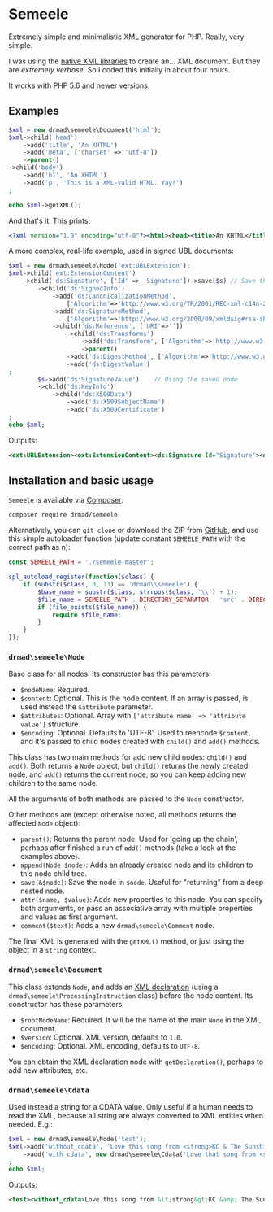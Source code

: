 # Semeele
Extremely simple and minimalistic XML generator for PHP. Really, very simple.

I was using the [native XML libraries](http://php.net/manual/es/refs.xml.php) to create an... XML document. But they are _extremely verbose_. So I coded this initially in about four hours.

It works with PHP 5.6 and newer versions.

## Examples

```php
$xml = new drmad\semeele\Document('html');
$xml->child('head')
    ->add('title', 'An XHTML')
    ->add('meta', ['charset' => 'utf-8'])
    ->parent()
->child('body')
    ->add('h1', 'An XHTML')
    ->add('p', 'This is a XML-valid HTML. Yay!')
;

echo $xml->getXML();
```

And that's it. This prints:

```xml
<?xml version="1.0" encoding="utf-8"?><html><head><title>An XHTML</title><meta charset="utf-8"/></head><body><h1>An XHTML</h1><p>This is a XML-valid HTML. Yay!</p></body></html>
```

A more complex, real-life example, used in signed UBL documents:

```php
$xml = new drmad\semeele\Node('ext:UBLExtension');
$xml->child('ext:ExtensionContent')
    ->child('ds:Signature', ['Id' => 'Signature'])->save($s) // Save this node for later
        ->child('ds:SignedInfo')
            ->add('ds:CanonicalizationMethod',
                ['Algorithm'=>'http://www.w3.org/TR/2001/REC-xml-c14n-20010315'])
            ->add('ds:SignatureMethod',
                ['Algorithm'=>'http://www.w3.org/2000/09/xmldsig#rsa-sha1'])
            ->child('ds:Reference', ['URI'=>''])
                ->child('ds:Transforms')
                    ->add('ds:Transform', ['Algorithm'=>'http://www.w3.org/2000/09/xmldsig#enveloped-signature'])
                    ->parent()
                ->add('ds:DigestMethod', ['Algorithm'=>'http://www.w3.org/2000/09/xmldsig#sha1'])
                ->add('ds:DigestValue')
;
        $s->add('ds:SignatureValue')    // Using the saved node
        ->child('ds:KeyInfo')
            ->child('ds:X509Data')
                ->add('ds:X509SubjectName')
                ->add('ds:X509Certificate')
;
echo $xml;
```
Outputs:

```xml
<ext:UBLExtension><ext:ExtensionContent><ds:Signature Id="Signature"><ds:SignedInfo><ds:CanonicalizationMethod Algorithm="http://www.w3.org/TR/2001/REC-xml-c14n-20010315"/><ds:SignatureMethod Algorithm="http://www.w3.org/2000/09/xmldsig#rsa-sha1"/><ds:Reference URI=""><ds:Transforms><ds:Transform Algorithm="http://www.w3.org/2000/09/xmldsig#enveloped-signature"/></ds:Transforms><ds:DigestMethod Algorithm="http://www.w3.org/2000/09/xmldsig#sha1"/><ds:DigestValue/></ds:Reference></ds:SignedInfo><ds:SignatureValue/><ds:KeyInfo><ds:X509Data><ds:X509SubjectName/><ds:X509Certificate/></ds:X509Data></ds:KeyInfo></ds:Signature></ext:ExtensionContent></ext:UBLExtension>
```

## Installation and basic usage

`Semeele` is available via [Composer](https://packagist.org/packages/drmad/semeele):

```
composer require drmad/semeele
```

Alternatively, you can `git clone` or download the ZIP from [GitHub](https://github.com/drmad/semeele), and use this simple autoloader function (update constant `SEMEELE_PATH` with the correct path as n):

```php
const SEMEELE_PATH = './semeele-master';

spl_autoload_register(function($class) {
    if (substr($class, 0, 13) == 'drmad\\semeele') {
        $base_name = substr($class, strrpos($class, '\\') + 1);
        $file_name = SEMEELE_PATH . DIRECTORY_SEPARATOR . 'src' . DIRECTORY_SEPARATOR . $base_name . '.php';
        if (file_exists($file_name)) {
            require $file_name;
        }
    }
});

```

### `drmad\semeele\Node`

Base class for all nodes. Its constructor has this parameters:

* `$nodeName`: Required.
* `$content`: Optional. This is the node content. If an array is passed, is used instead the `$attribute` parameter.
* `$attributes`: Optional. Array with `['attribute name' => 'attribute value']` structure.
* `$encoding`: Optional. Defaults to 'UTF-8'. Used to reencode `$content`, and it's passed to child nodes created with `child()` and `add()` methods.

This class has two main methods for add new child nodes: `child()` and `add()`. Both returns a `Node` object, but `child()` returns the newly created node, and `add()` returns the current node, so you can keep adding new children to the same node.

All the arguments of both methods are passed to the `Node` constructor.

Other methods are (except otherwise noted, all methods returns the affected `Node` object):

* `parent()`: Returns the parent node. Used for 'going up the chain', perhaps after finished a run of `add()` methods (take a look at the examples above).
* `append(Node $node)`: Adds an already created node and its children to this node child tree.
* `save(&$node)`: Save the node in `$node`. Useful for "returning" from a deep nested node.
* `attr($name, $value)`: Adds new properties to this node. You can specify both arguments, or pass an associative array with multiple properties and values as first argument.
* `comment($text)`: Adds a new `drmad\semeele\Comment` node.

The final XML is generated with the `getXML()` method, or just using the object in a `string` context.

### `drmad\semeele\Document`

This class extends `Node`, and adds an [XML declaration](https://en.wikipedia.org/wiki/XHTML#XML_declaration) (using a `drmad\semeele\ProcessingInstruction` class) before the node content. Its constructor has these parameters:

* `$rootNodeName`: Required. It will be the name of the main `Node` in the XML document.
* `$version`: Optional. XML version, defaults to `1.0`.
* `$encoding`: Optional. XML encoding, defaults to `UTF-8`.

You can obtain the XML declaration node with `getDeclaration()`, perhaps to add new attributes, etc.

### `drmad\semeele\Cdata`
Used instead a string for a CDATA value. Only useful if a human needs to read the XML, because all string are always converted to XML entities when needed. E.g.:

```php
$xml = new drmad\semeele\Node('test');
$xml->add('without_cdata', 'Love this song from <strong>KC & The Sunshine</strong>')
    ->add('with_cdata', new drmad\semeele\Cdata('Love that song from <strong>KC & The Sunshine</strong>'))
;
echo $xml;
```
Outputs:

```xml
<test><without_cdata>Love this song from &lt;strong&gt;KC &amp; The Sunshine&lt;/strong&gt;</without_cdata><with_cdata><![CDATA[Love that song from <strong>KC & The Sunshine</strong>]]></with_cdata></test>
```